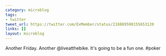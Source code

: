 ```yaml
---
category: microblog
tags:
- twitter
tweet_url: https://twitter.com/ExMember/status/218889590155653120
links: []
layout: microblog
---
```

Another Friday. Another @liveatthebike. It's going to be a fun one. #poker
